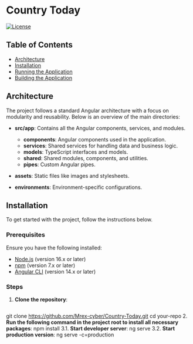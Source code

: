 # Country Today

[![License](https://img.shields.io/badge/license-MIT-green.svg)](LICENSE)

## Table of Contents

- [Architecture](#architecture)
- [Installation](#installation)
- [Running the Application](#running-the-application)
- [Building the Application](#building-the-application)

## Architecture

The project follows a standard Angular architecture with a focus on modularity and reusability. Below is an overview of the main directories:

- **src/app**: Contains all the Angular components, services, and modules.
  - **components**: Angular components used in the application.
  - **services**: Shared services for handling data and business logic.
  - **models**: TypeScript interfaces and models.
  - **shared**: Shared modules, components, and utilities.
  - **pipes**: Custom Angular pipes.
  
- **assets**: Static files like images and stylesheets.
- **environments**: Environment-specific configurations.

## Installation

To get started with the project, follow the instructions below.

### Prerequisites

Ensure you have the following installed:

- [Node.js](https://nodejs.org/) (version 16.x or later)
- [npm](https://www.npmjs.com/) (version 7.x or later)
- [Angular CLI](https://cli.angular.io/) (version 14.x or later)

### Steps

1. **Clone the repository**:

   ```bash
 git clone https://github.com/Mrex-cyber/Country-Today.git
 cd your-repo
2. **Run the following command in the project root to install all necessary packages**:
   npm install
3.1. **Start developer server**:
   ng serve
3.2. **Start production version**:
   ng serve -c=production
